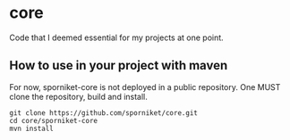 # core
Code that I deemed essential for my projects at one point.

## How to use in your project with maven
For now, sporniket-core is not deployed in a public repository. One MUST clone the repository, build and install.

```
git clone https://github.com/sporniket/core.git
cd core/sporniket-core
mvn install
```